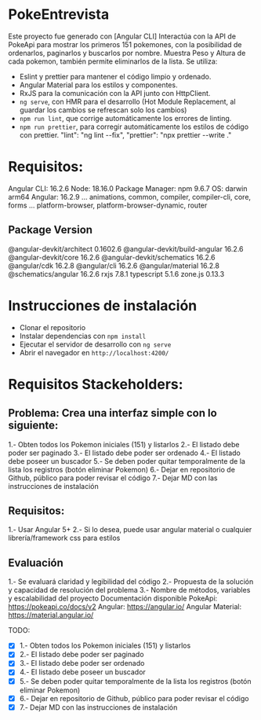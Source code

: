 # PokeEntrevista

Este proyecto fue generado con [Angular CLI]
Interactúa con la API de PokeApi para mostrar los primeros 151 pokemones, con la posibilidad de ordenarlos, paginarlos y buscarlos por nombre.
Muestra Peso y Altura de cada pokemon, también permite eliminarlos de la lista.
Se utiliza:

- Eslint y prettier para mantener el código limpio y ordenado.
- Angular Material para los estilos y componentes.
- RxJS para la comunicación con la API junto con HttpClient.
- `ng serve`, con HMR para el desarrollo (Hot Module Replacement, al guardar los cambios se refrescan solo los cambios)
- `npm run lint`, que corrige automáticamente los errores de linting.
- `npm run prettier`, para corregir automáticamente los estilos de código con prettier.
  "lint": "ng lint --fix",
  "prettier": "npx prettier --write ."

# Requisitos:

Angular CLI: 16.2.6
Node: 18.16.0
Package Manager: npm 9.6.7
OS: darwin arm64
Angular: 16.2.9
... animations, common, compiler, compiler-cli, core, forms
... platform-browser, platform-browser-dynamic, router

## Package Version

@angular-devkit/architect 0.1602.6
@angular-devkit/build-angular 16.2.6
@angular-devkit/core 16.2.6
@angular-devkit/schematics 16.2.6
@angular/cdk 16.2.8
@angular/cli 16.2.6
@angular/material 16.2.8
@schematics/angular 16.2.6
rxjs 7.8.1
typescript 5.1.6
zone.js 0.13.3

# Instrucciones de instalación

- Clonar el repositorio
- Instalar dependencias con `npm install`
- Ejecutar el servidor de desarrollo con `ng serve`
- Abrir el navegador en `http://localhost:4200/`

# Requisitos Stackeholders:

## Problema: Crea una interfaz simple con lo siguiente:

1.- Obten todos los Pokemon iniciales (151) y listarlos
2.- El listado debe poder ser paginado
3.- El listado debe poder ser ordenado
4.- El listado debe poseer un buscador
5.- Se deben poder quitar temporalmente de la lista los registros (botón eliminar Pokemon)
6.- Dejar en repositorio de Github, público para poder revisar el código
7.- Dejar MD con las instrucciones de instalación

## Requisitos:

1.- Usar Angular 5+
2.- Si lo desea, puede usar angular material o cualquier librería/framework css para estilos

## Evaluación

1.- Se evaluará claridad y legibilidad del código
2.- Propuesta de la solución y capacidad de resolución del problema
3.- Nombre de métodos, variables y escalabilidad del proyecto
Documentación disponible
PokeApi: https://pokeapi.co/docs/v2
Angular: https://angular.io/
Angular Material: https://material.angular.io/

TODO:

- [x] 1.- Obten todos los Pokemon iniciales (151) y listarlos
- [x] 2.- El listado debe poder ser paginado
- [x] 3.- El listado debe poder ser ordenado
- [x] 4.- El listado debe poseer un buscador
- [x] 5.- Se deben poder quitar temporalmente de la lista los registros (botón eliminar Pokemon)
- [x] 6.- Dejar en repositorio de Github, público para poder revisar el código
- [x] 7.- Dejar MD con las instrucciones de instalación
